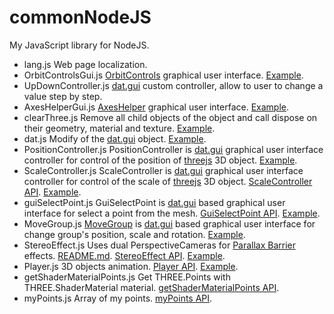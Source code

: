 ﻿# commonNodeJS
My JavaScript library for NodeJS.

* lang.js Web page localization.
* OrbitControlsGui.js [OrbitControls](https://threejs.org/docs/index.html#examples/en/controls/OrbitControls) graphical user interface.
[Example](https://raw.githack.com/anhr/myThreejs/master/Examples/html/).
* UpDownController.js [dat.gui](https://github.com/dataarts/dat.gui) custom controller, allow to user to change a value step by step.
* AxesHelperGui.js [AxesHelper](https://github.com/anhr/three.js/blob/dev/src/helpers/ArrowHelper.js) graphical user interface.
[Example](https://raw.githack.com/anhr/myThreejs/master/Examples/html/).
* clearThree.js Remove all child objects of the object and call dispose on their geometry, material and texture.
[Example](https://raw.githack.com/anhr/myThreejs/master/Examples/html/).
* dat.js Modify of the [dat.gui](https://github.com/dataarts/dat.gui) object. [Example](https://github.com/anhr/DropdownMenu).
* PositionController.js PositionController is [dat.gui](https://github.com/dataarts/dat.gui) graphical user interface controller
for control of the position of [threejs](https://github.com/anhr/three.js) 3D object.
[Example](https://raw.githack.com/anhr/myThreejs/master/Examples/html/).
* ScaleController.js ScaleController is [dat.gui](https://github.com/dataarts/dat.gui) graphical user interface controller
for control of the scale of [threejs](https://github.com/anhr/three.js) 3D object.
[ScaleController API](https://raw.githack.com/anhr/commonNodeJS/master/jsdoc/ScaleController/index.html).
[Example](https://raw.githack.com/anhr/myThreejs/master/Examples/html/).
* guiSelectPoint.js GuiSelectPoint is [dat.gui](https://github.com/dataarts/dat.gui) based graphical user interface for select a point from the mesh.
[GuiSelectPoint API](https://raw.githack.com/anhr/commonNodeJS/master/guiSelectPoint/jsdoc/index.html).
[Example](https://raw.githack.com/anhr/AxesHelper/master/Examples/AxesHelperGui.html).
* MoveGroup.js [MoveGroup](https://github.com/anhr/commonNodeJS/blob/master/MoveGroup.js) is [dat.gui](https://github.com/dataarts/dat.gui) based graphical user interface for change group's position, scale and rotation.
[Example](https://raw.githack.com/anhr/AxesHelper/master/Examples/AxesHelperGui.html).
* StereoEffect.js Uses dual PerspectiveCameras for [Parallax Barrier](https://en.wikipedia.org/wiki/Parallax_barrier) effects.
[README.md](https://github.com/anhr/commonNodeJS/blob/master/StereoEffect/README.md).
[StereoEffect API](https://raw.githack.com/anhr/commonNodeJS/master/StereoEffect/jsdoc/index.html).
[Example](https://raw.githack.com/anhr/commonNodeJS/master/StereoEffect/Examples/).
* Player.js 3D objects animation.
[Player API](https://raw.githack.com/anhr/commonNodeJS/master/player/jsdoc/index.html).
[Example](https://raw.githack.com/anhr/commonNodeJS/master/player/Examples/index.html).
* getShaderMaterialPoints.js Get THREE.Points with THREE.ShaderMaterial material.
[getShaderMaterialPoints API](https://raw.githack.com/anhr/commonNodeJS/master/getShaderMaterialPoints/jsdoc/index.html).
* myPoints.js Array of my points.
[myPoints API](https://raw.githack.com/anhr/commonNodeJS/master/myPoints/jsdoc/index.html).
